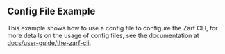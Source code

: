 ## Config File Example

This example shows how to use a config file to configure the Zarf CLI, for more details on the usage of config files, see the documentation at [docs/user-guide/the-zarf-cli](../../docs/4-user-guide/1-the-zarf-cli/index.md#using-a-config-file-to-make-cli-command-flags-declarative).
